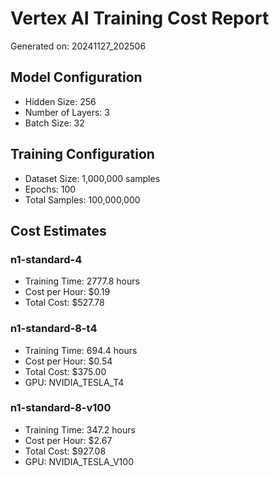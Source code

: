 # Vertex AI Training Cost Report
Generated on: 20241127_202506

## Model Configuration
- Hidden Size: 256
- Number of Layers: 3
- Batch Size: 32

## Training Configuration
- Dataset Size: 1,000,000 samples
- Epochs: 100
- Total Samples: 100,000,000

## Cost Estimates

### n1-standard-4
- Training Time: 2777.8 hours
- Cost per Hour: $0.19
- Total Cost: $527.78

### n1-standard-8-t4
- Training Time: 694.4 hours
- Cost per Hour: $0.54
- Total Cost: $375.00
- GPU: NVIDIA_TESLA_T4

### n1-standard-8-v100
- Training Time: 347.2 hours
- Cost per Hour: $2.67
- Total Cost: $927.08
- GPU: NVIDIA_TESLA_V100